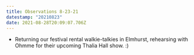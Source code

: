 ```yaml
---
title: Observations 8-23-21
datestamp: "20210823"
date: 2021-08-28T20:09:07.706Z
---
```

- Returning our festival rental walkie-talkies in Elmhurst, rehearsing with Ohmme for their upcoming Thalia Hall show. :)